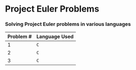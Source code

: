 # Project Euler Problems

### Solving Project Euler problems in various languages

Problem # | Language Used 
--------- | -------------
1         | `C`
2	  | `C`
3	  | `C`
